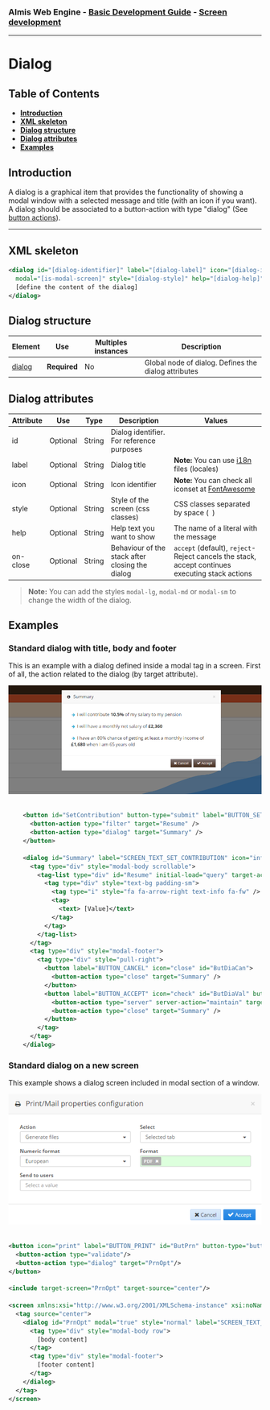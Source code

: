 ### Almis Web Engine - [Basic Development Guide](basic-developer-guide.md) - **[Screen development](basic-screen-development.md)**

---

# **Dialog**

## Table of Contents

* **[Introduction](#introduction)**
* **[XML skeleton](#xml-skeleton)**
* **[Dialog structure](#dialog-structure)**
* **[Dialog attributes](#dialog-attributes)**
* **[Examples](#examples)**


## Introduction

A dialog is a graphical item that provides the functionality of showing a modal window with a selected message and title (with an icon if you want). A dialog should be associated to a button-action with type "dialog" (See [button actions](button.md#button-actions)).

---

## XML skeleton

```xml 
<dialog id="[dialog-identifier]" label="[dialog-label]" icon="[dialog-icon]"
  modal="[is-modal-screen]" style="[dialog-style]" help="[dialog-help]" on-close="[on-close]">
  [define the content of the dialog]
</dialog>
```

## Dialog structure

| Element     | Use      | Multiples instances    | Description                                        |
| ----------- | ---------|------------------------|----------------------------------------------------|
| [dialog](#dialog-attributes) | **Required** | No | Global node of dialog. Defines the dialog attributes |

## Dialog attributes

| Attribute   | Use      | Type      |  Description                    |   Values                                           |
| ----------- | ---------|-----------|---------------------------------|----------------------------------------------------|
| id          | Optional | String    | Dialog identifier. For reference purposes |                                          |
| label       | Optional | String    | Dialog title                    | **Note:** You can use [i18n](i18n-internationalization.md) files (locales)          |
| icon        | Optional | String    | Icon identifier                 | **Note:** You can check all iconset at [FontAwesome](http://fontawesome.io/icons/) |
| style       | Optional | String    | Style of the screen (css classes) | CSS classes separated by space (` `)             |
| help        | Optional | String    | Help text you want to show      | The name of a literal with the message             |
| on-close  | Optional | String    | Behaviour of the stack after closing the dialog  | `accept` (default), `reject`- Reject cancels the stack, accept continues executing stack actions  |

> **Note:** You can add the styles `modal-lg`, `modal-md` or `modal-sm` to change the width of the dialog.

## Examples

### Standard dialog with title, body and footer

This is an example with a dialog defined inside a modal tag in a screen. First of all, the action related to the dialog (by target attribute).

![DialogImage](images/DialogImage.PNG)

```xml 

    <button id="SetContribution" button-type="submit" label="BUTTON_SET_CONTRIBUTION" icon="floppy-o">
      <button-action type="filter" target="Resume" />
      <button-action type="dialog" target="Summary" />
    </button>

    <dialog id="Summary" label="SCREEN_TEXT_SET_CONTRIBUTION" icon="info-circle">
      <tag type="div" style="modal-body scrollable">
        <tag-list type="div" id="Resume" initial-load="query" target-action="Resume">
          <tag type="div" style="text-bg padding-sm">
            <tag type="i" style="fa fa-arrow-right text-info fa-fw" />
            <tag>
              <text> [Value]</text>
            </tag>
          </tag>
        </tag-list>
      </tag>
      <tag type="div" style="modal-footer">
        <tag type="div" style="pull-right">
          <button label="BUTTON_CANCEL" icon="close" id="ButDiaCan">
            <button-action type="close" target="Summary" />
          </button>
          <button label="BUTTON_ACCEPT" icon="check" id="ButDiaVal" button-type="submit">
            <button-action type="server" server-action="maintain" target-action="SetContribution" />
            <button-action type="close" target="Summary" />
          </button>
        </tag>
      </tag>
    </dialog>
```

### Standard dialog on a new screen

This example shows a dialog screen included in modal section of a window.

![DialogImagePrint](images/DialogImagePrint.PNG)

```xml

<button icon="print" label="BUTTON_PRINT" id="ButPrn" button-type="button">
  <button-action type="validate"/>
  <button-action type="dialog" target="PrnOpt"/>
</button>

<include target-screen="PrnOpt" target-source="center"/>

<screen xmlns:xsi="http://www.w3.org/2001/XMLSchema-instance" xsi:noNamespaceSchemaLocation="../../sch/screen.xsd" template="window">
  <tag source="center">
    <dialog id="PrnOpt" modal="true" style="normal" label="SCREEN_TEXT_PRINT_EMAIL" icon="print" help="HELP_SCREEN_TEXT_PRINT_EMAIL">
      <tag type="div" style="modal-body row">
        [body content]
      </tag>
      <tag type="div" style="modal-footer">
        [footer content]
      </tag>
    </dialog>
  </tag>
</screen>
```
